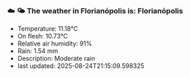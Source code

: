 ### ☁️ 🌤️  The weather in Florianópolis is: Florianópolis

- Temperature: 11.18°C
- On flesh: 10.73°C
- Relative air humidity: 91%
- Rain: 1.54 mm
- Description: Moderate rain
- last updated: 2025-08-24T21:15:09.598325
